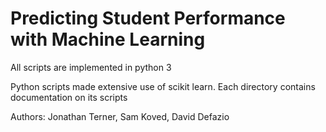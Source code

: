 # Predicting Student Performance with Machine Learning

All scripts are implemented in python 3

Python scripts made extensive use of scikit learn.
Each directory contains documentation on its scripts


Authors: Jonathan Terner, Sam Koved, David Defazio
